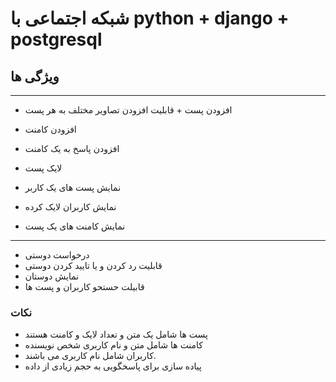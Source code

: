 # شبکه اجتماعی با python + django + postgresql 

## ویژگی ها

-------------------
 * افزودن پست  + قابلیت افزودن تصاویر مختلف  به هر پست

 * افزودن کامنت

 * افزودن پاسخ به یک کامنت

 * لایک پست
 * نمایش پست های یک کاربر

 * نمایش کاربران لایک کرده

 * نمایش کامنت های یک پست
___________________
 * درخواست دوستی
 * قابلیت رد کردن و یا تایید کردن دوستی
 * نمایش دوستان
 * قابیلت حستحو کاربران و پست ها
### نکات
 *  پست ها شامل یک متن و تعداد لایک و کامنت هستند
 *  کامنت ها شامل متن و نام کاربری شخص نویسنده
 * کاربران شامل نام کاربری می باشند.
 * پیاده سازی برای  پاسخگویی به حجم زیادی از داده 